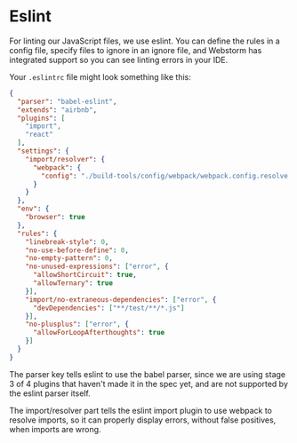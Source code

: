 # Eslint

For linting our JavaScript files, we use eslint. You can define the rules in a config file, specify files to ignore in an ignore file, and Webstorm has integrated support so you can see linting errors in your IDE.

Your `.eslintrc` file might look something like this:

```json
{
  "parser": "babel-eslint",
  "extends": "airbnb",
  "plugins": [
    "import",
    "react"
  ],
  "settings": {
    "import/resolver": {
      "webpack": {
        "config": "./build-tools/config/webpack/webpack.config.resolve.js"
      }
    }
  },
  "env": {
    "browser": true
  },
  "rules": {
    "linebreak-style": 0,
    "no-use-before-define": 0,
    "no-empty-pattern": 0,
    "no-unused-expressions": ["error", {
      "allowShortCircuit": true,
      "allowTernary": true
    }],
    "import/no-extraneous-dependencies": ["error", {
      "devDependencies": ["**/test/**/*.js"]
    }],
    "no-plusplus": ["error", {
      "allowForLoopAfterthoughts": true
    }]
  }
}
```

The parser key tells eslint to use the babel parser, since we are using stage 3 of 4 plugins that haven't made it in the spec yet, and are not supported by the eslint parser itself.

The import/resolver part tells the eslint import plugin to use webpack to resolve imports, so it can properly display errors, without false positives, when imports are wrong.

